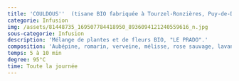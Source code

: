 ```yaml
---
title: 'COULDOUS''  (tisane BIO fabriquée à Tourzel-Ronzières, Puy-de-Dôme)'
categorie: Infusion
img: /assets/81448735_169507784418950_8936094121240559616_n.jpg
sous-categorie: Infusion
description: 'Mélange de plantes et de fleurs BIO, "LE PRADO".'
composition: 'Aubépine, romarin, verveine, mélisse, rose sauvage, lavande.'
temps: 5 à 10 min
degree: 95°C
time: Toute la journée
---
```



